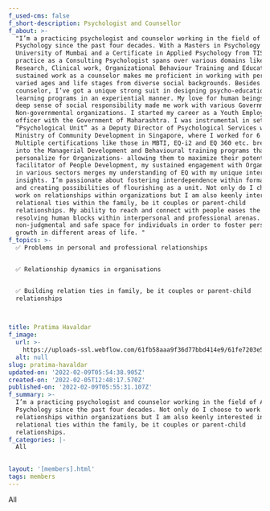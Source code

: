 ```yaml
---
f_used-cms: false
f_short-description: Psychologist and Counsellor
f_about: >-
  "I’m a practicing psychologist and counselor working in the field of Applied
  Psychology since the past four decades. With a Masters in Psychology from the
  University of Mumbai and a Certificate in Applied Psychology from TISS, my
  practice as a Consulting Psychologist spans over various domains like
  Research, Clinical work, Organizational Behaviour Training and Education. My
  sustained work as a counselor makes me proficient in working with persons of
  varied ages and life stages from diverse social backgrounds. Besides being a
  counselor, I’ve got a unique strong suit in designing psycho-educational
  learning programs in an experiential manner. My love for human beings and a
  deep sense of social responsibility made me work with various Governmental and
  Non-governmental organizations. I started my career as a Youth Employment
  officer with the Government of Maharashtra. I was instrumental in setting up a
  “Psychological Unit” as a Deputy Director of Psychological Services with the
  Ministry of Community Development in Singapore, where I worked for 6 years.
  Multiple certifications like those in MBTI, EQ-i2 and EQ 360 etc. breathe life
  into the Managerial Development and Behavioural training programs that I
  personalize for Organizations- allowing them to maximize their potential. As a
  facilitator of People Development, my sustained engagement with Organizations
  in various sectors merges my understanding of EQ with my unique interpersonal
  insights. I’m passionate about fostering interdependence within formal groups
  and creating possibilities of flourishing as a unit. Not only do I choose to
  work on relationships within organizations but I am also keenly interested in
  relational ties within the family, be it couples or parent-child
  relationships. My ability to reach and connect with people eases the path of
  resolving human blocks within interpersonal and professional arenas. I make a
  non-judgmental and safe space for individuals in order to foster personal
  growth in different areas of life. "
f_topics: >-
  ✅ Problems in personal and professional relationships


  ✅ Relationship dynamics in organisations


  ✅ Building relation ties in family, be it couples or parent-child
  relationships


  ‍
title: Pratima Havaldar
f_image:
  url: >-
    https://uploads-ssl.webflow.com/61fb58aaa9f36d77bbd414e9/61fe7203e55959920056fd58_vslide12.png
  alt: null
slug: pratima-havaldar
updated-on: '2022-02-09T05:54:38.905Z'
created-on: '2022-02-05T12:48:17.570Z'
published-on: '2022-02-09T05:55:31.107Z'
f_summary: >-
  I’m a practicing psychologist and counselor working in the field of Applied
  Psychology since the past four decades. Not only do I choose to work on
  relationships within organizations but I am also keenly interested in
  relational ties within the family, be it couples or parent-child
  relationships.
f_categories: |-
  All

  ‍
layout: '[members].html'
tags: members
---
```


All
